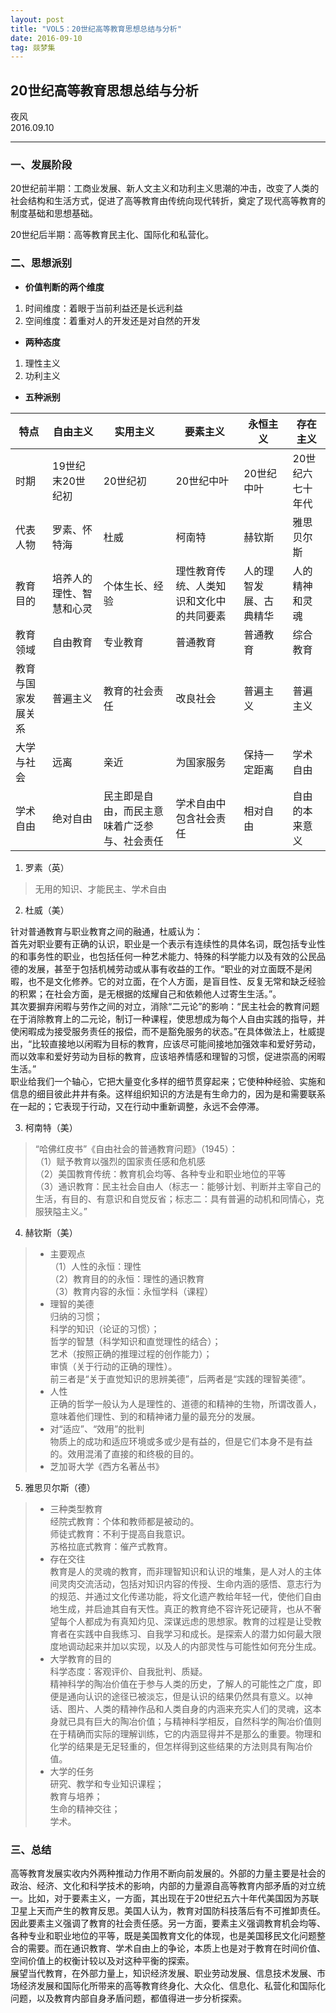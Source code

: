 ```yaml
---
layout: post
title: "VOL5：20世纪高等教育思想总结与分析"
date: 2016-09-10 
tag: 燚梦集
---   
```

 
## 20世纪高等教育思想总结与分析
夜风  
2016.09.10

------------

### 一、发展阶段
20世纪前半期：工商业发展、新人文主义和功利主义思潮的冲击，改变了人类的社会结构和生活方式，促进了高等教育由传统向现代转折，奠定了现代高等教育的制度基础和思想基础。

20世纪后半期：高等教育民主化、国际化和私营化。

### 二、思想派别
- **价值判断的两个维度**
1. 时间维度：着眼于当前利益还是长远利益
2. 空间维度：着重对人的开发还是对自然的开发

- **两种态度**
1. 理性主义
2. 功利主义

- **五种派别**

|特点   |自由主义   |实用主义   |要素主义   |永恒主义   |存在主义   |
| ------------ | ------------ | ------------ | ------------ | ------------ | ------------ |
|时期   |19世纪末20世纪初   |20世纪初   |20世纪中叶   |20世纪中叶   |20世纪六七十年代   |
|代表人物   |罗素、怀特海   |杜威   |柯南特   |赫钦斯   |雅思贝尔斯   |
|教育目的   |培养人的理性、智慧和心灵   |个体生长、经验   |理性教育传统、人类知识和文化中的共同要素   |人的理智发展、古典精华   |人的精神和灵魂   |
|教育领域   |自由教育   |专业教育   |普通教育   |普通教育   |综合教育   |
|教育与国家发展关系   |普遍主义   |教育的社会责任   |改良社会   |普遍主义   |普遍主义   |
|大学与社会   |远离   |亲近   |为国家服务   |保持一定距离   |学术自由   |
|学术自由   |绝对自由   |民主即是自由，而民主意味着广泛参与、社会责任   |学术自由中包含社会责任   |相对自由   |自由的本来意义   |

1. 罗素（英）
> 无用的知识、才能民主、学术自由

2. 杜威（美）
> 
针对普通教育与职业教育之间的融通，杜威认为：  
首先对职业要有正确的认识，职业是一个表示有连续性的具体名词，既包括专业性的和事务性的职业，也包括任何一种艺术能力、特殊的科学能力以及有效的公民品德的发展，甚至于包括机械劳动或从事有收益的工作。“职业的对立面既不是闲暇，也不是文化修养。它的对立面，在个人方面，是盲目性、反复无常和缺乏经验的积累；在社会方面，是无根据的炫耀自己和依赖他人过寄生生活。”。  
其次要摒弃闲暇与劳作之间的对立，消除“二元论”的影响：“民主社会的教育问题在于消除教育上的二元论，制订一种课程，使思想成为每个人自由实践的指导，并使闲暇成为接受服务责任的报偿，而不是豁免服务的状态。”在具体做法上，杜威提出，“比较直接地以闲暇为目标的教育，应该尽可能间接地加强效率和爱好劳动，而以效率和爱好劳动为目标的教育，应该培养情感和理智的习惯，促进崇高的闲暇生活。”  
职业给我们一个轴心，它把大量变化多样的细节贯穿起来；它使种种经验、实施和信息的细目彼此井井有条。这样组织知识的方法是有生命力的，因为是和需要联系在一起的；它表现于行动，又在行动中重新调整，永远不会停滞。

3. 柯南特（美）
> “哈佛红皮书”《自由社会的普通教育问题》（1945）：  
（1）赋予教育以强烈的国家责任感和危机感  
（2）美国教育传统：教育机会均等、各种专业和职业地位的平等  
（3）通识教育：民主社会自由人（标志一：能够计划、判断并主宰自己的生活，有目的、有意识和自觉反省；标志二：具有普遍的动机和同情心，克服狭隘主义。”

4. 赫钦斯（美）
> - 主要观点  
（1）人性的永恒：理性  
（2）教育目的的永恒：理性的通识教育  
（3）教育内容的永恒：永恒学科（课程）  
> - 理智的美德  
归纳的习惯；  
科学的知识（论证的习惯）；  
哲学的智慧（科学知识和直觉理性的结合）；  
艺术（按照正确的推理过程的创作能力）；  
审慎（关于行动的正确的理性）。  
前三者是“关于直觉知识的思辨美德”，后两者是“实践的理智美德”。  
> - 人性  
正确的哲学一般认为人是理性的、道德的和精神的生物，所谓改善人，意味着他们理性、到的和精神诸力量的最充分的发展。  
> - 对“适应”、“效用”的批判  
物质上的成功和适应环境或多或少是有益的，但是它们本身不是有益的。效用混淆了直接的和终极的目的。  
> - 芝加哥大学《西方名著丛书》

5. 雅思贝尔斯（德）
> - 三种类型教育  
经院式教育：个体和教师都是被动的。  
师徒式教育：不利于提高自我意识。  
苏格拉底式教育：催产式教育。  
> - 存在交往  
教育是人的灵魂的教育，而非理智知识和认识的堆集，是人对人的主体间灵肉交流活动，包括对知识内容的传授、生命内涵的感悟、意志行为的规范、并通过文化传递功能，将文化遗产教给年轻一代，使他们自由地生成，并启迪其自有天性。真正的教育绝不容许死记硬背，也从不奢望每个人都成为有真知灼见、深谋远虑的思想家。教育的过程是让受教育者在实践中自我练习、自我学习和成长。是探索人的潜力如何最大限度地调动起来并加以实现，以及人的内部灵性与可能性如何充分生成。  
> - 大学教育的目的  
科学态度：客观评价、自我批判、质疑。  
精神科学的陶冶价值在于参与人类的历史，了解人的可能性之广度，即便是通向认识的途径已被淡忘，但是认识的结果仍然具有意义。以神话、图片、人类的精神作品和人类自身的内涵来充实人们的灵魂，这本身就已具有巨大的陶冶价值；与精神科学相反，自然科学的陶冶价值则在于精确而实际的理解训练，它的内涵显得并不是那么的重要。物理和化学的结果是无足轻重的，但怎样得到这些结果的方法则具有陶冶价值。  
> - 大学的任务  
研究、教学和专业知识课程；  
教育与培养；  
生命的精神交往；  
学术。

### 三、总结

高等教育发展实收内外两种推动力作用不断向前发展的。外部的力量主要是社会的政治、经济、文化和科学技术的影响，内部的力量源自高等教育内部矛盾的对立统一。比如，对于要素主义，一方面，其出现在于20世纪五六十年代美国因为苏联卫星上天而产生的教育反思。美国人认为，教育对国防科技落后有不可推卸责任。因此要素主义强调了教育的社会责任感。另一方面，要素主义强调教育机会均等、各种专业和职业地位的平等，既是美国教育文化的体现，也是美国移民文化问题整合的需要。而在通识教育、学术自由上的争论，本质上也是对于教育在时间价值、空间价值上的权衡计较以及对这种平衡的探索。  
展望当代教育，在外部力量上，知识经济发展、职业劳动发展、信息技术发展、市场经济发展和国际化所带来的高等教育终身化、大众化、信息化、私营化和国际化问题，以及教育内部自身矛盾问题，都值得进一步分析探索。



